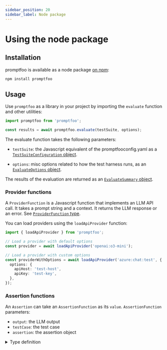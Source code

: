 ```yaml
---
sidebar_position: 20
sidebar_label: Node package
---
```


# Using the node package

## Installation

promptfoo is available as a node package [on npm](https://www.npmjs.com/package/promptfoo):

```sh
npm install promptfoo
```

## Usage

Use `promptfoo` as a library in your project by importing the `evaluate` function and other utilities:

```ts
import promptfoo from 'promptfoo';

const results = await promptfoo.evaluate(testSuite, options);
```

The evaluate function takes the following parameters:

- `testSuite`: the Javascript equivalent of the promptfooconfig.yaml as a [`TestSuiteConfiguration` object](/docs/configuration/reference#testsuiteconfiguration).

- `options`: misc options related to how the test harness runs, as an [`EvaluateOptions` object](/docs/configuration/reference#evaluateoptions).

The results of the evaluation are returned as an [`EvaluateSummary` object](/docs/configuration/reference#evaluatesummary).

### Provider functions

A `ProviderFunction` is a Javascript function that implements an LLM API call. It takes a prompt string and a context. It returns the LLM response or an error. See [`ProviderFunction` type](/docs/configuration/reference#providerfunction).

You can load providers using the `loadApiProvider` function:

```ts
import { loadApiProvider } from 'promptfoo';

// Load a provider with default options
const provider = await loadApiProvider('openai:o3-mini');

// Load a provider with custom options
const providerWithOptions = await loadApiProvider('azure:chat:test', {
  options: {
    apiHost: 'test-host',
    apiKey: 'test-key',
  },
});
```

### Assertion functions

An `Assertion` can take an `AssertionFunction` as its `value`. `AssertionFunction` parameters:

- `output`: the LLM output
- `testCase`: the test case
- `assertion`: the assertion object

<details>
<summary>Type definition</summary>
```typescript
type AssertionFunction = (
  output: string,
  testCase: AtomicTestCase,
  assertion: Assertion,
) => Promise<GradingResult>;

interface GradingResult {
// Whether the test passed or failed
pass: boolean;

// Test score, typically between 0 and 1
score: number;

// Plain text reason for the result
reason: string;

// Map of labeled metrics to values
namedScores?: Record<string, number>;

// Record of tokens usage for this assertion
tokensUsed?: Partial<{
total: number;
prompt: number;
completion: number;
cached?: number;
}>;

// List of results for each component of the assertion
componentResults?: GradingResult[];

// The assertion that was evaluated
assertion: Assertion | null;
}

````
</details>

For more info on different assertion types, see [assertions & metrics](/docs/configuration/expected-outputs/).

## Example

`promptfoo` exports an `evaluate` function that you can use to run prompt evaluations.

```js
import promptfoo from 'promptfoo';

const results = await promptfoo.evaluate(
  {
    prompts: ['Rephrase this in French: {{body}}', 'Rephrase this like a pirate: {{body}}'],
    providers: ['openai:gpt-4o-mini'],
    tests: [
      {
        vars: {
          body: 'Hello world',
        },
      },
      {
        vars: {
          body: "I'm hungry",
        },
      },
    ],
    writeLatestResults: true, // write results to disk so they can be viewed in web viewer
  },
  {
    maxConcurrency: 2,
  },
);

console.log(results);
````

This code imports the `promptfoo` library, defines the evaluation options, and then calls the `evaluate` function with these options.

You can also supply functions as `prompts`, `providers`, or `asserts`:

```js
import promptfoo from 'promptfoo';

(async () => {
  const results = await promptfoo.evaluate({
    prompts: [
      'Rephrase this in French: {{body}}',
      (vars) => {
        return `Rephrase this like a pirate: ${vars.body}`;
      },
    ],
    providers: [
      'openai:gpt-4o-mini',
      (prompt, context) => {
        // Call LLM here...
        console.log(`Prompt: ${prompt}, vars: ${JSON.stringify(context.vars)}`);
        return {
          output: '<LLM output>',
        };
      },
    ],
    tests: [
      {
        vars: {
          body: 'Hello world',
        },
      },
      {
        vars: {
          body: "I'm hungry",
        },
        assert: [
          {
            type: 'javascript',
            value: (output) => {
              const pass = output.includes("J'ai faim");
              return {
                pass,
                score: pass ? 1.0 : 0.0,
                reason: pass ? 'Output contained substring' : 'Output did not contain substring',
              };
            },
          },
        ],
      },
    ],
  });
  console.log('RESULTS:');
  console.log(results);
})();
```

There's a full example on Github [here](https://github.com/promptfoo/promptfoo/tree/main/examples/node-package).

Here's the example output in JSON format:

```json
{
  "results": [
    {
      "prompt": {
        "raw": "Rephrase this in French: Hello world",
        "display": "Rephrase this in French: {{body}}"
      },
      "vars": {
        "body": "Hello world"
      },
      "response": {
        "output": "Bonjour le monde",
        "tokenUsage": {
          "total": 19,
          "prompt": 16,
          "completion": 3
        }
      }
    },
    {
      "prompt": {
        "raw": "Rephrase this in French: I&#39;m hungry",
        "display": "Rephrase this in French: {{body}}"
      },
      "vars": {
        "body": "I'm hungry"
      },
      "response": {
        "output": "J'ai faim.",
        "tokenUsage": {
          "total": 24,
          "prompt": 19,
          "completion": 5
        }
      }
    }
    // ...
  ],
  "stats": {
    "successes": 4,
    "failures": 0,
    "tokenUsage": {
      "total": 120,
      "prompt": 72,
      "completion": 48
    }
  },
  "table": [
    ["Rephrase this in French: {{body}}", "Rephrase this like a pirate: {{body}}", "body"],
    ["Bonjour le monde", "Ahoy thar, me hearties! Avast ye, world!", "Hello world"],
    [
      "J'ai faim.",
      "Arrr, me belly be empty and me throat be parched! I be needin' some grub, matey!",
      "I'm hungry"
    ]
  ]
}
```
